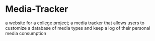 # Media-Tracker
a website for a college project; a media tracker that allows users to customize a database of media types and keep a log of their personal media consumption
